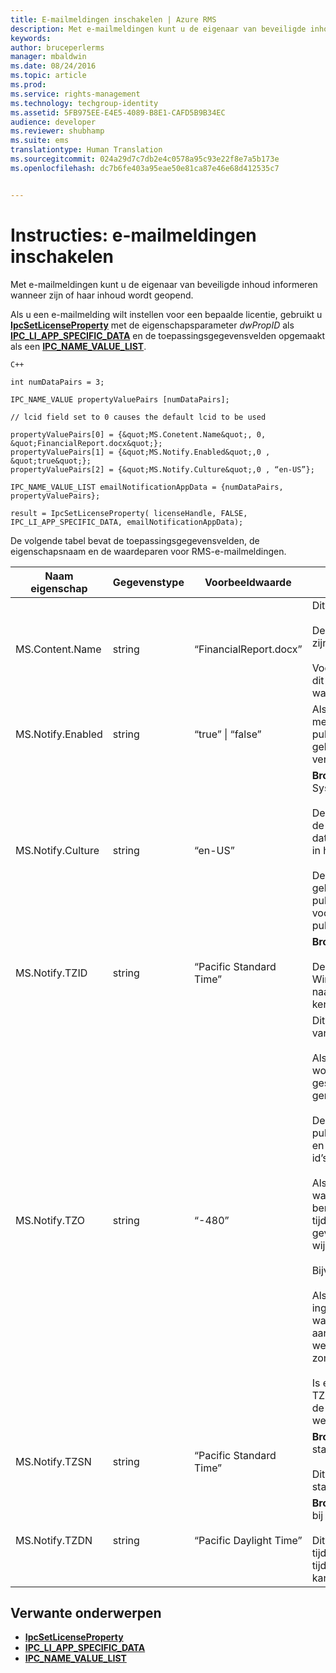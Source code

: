 ```yaml
---
title: E-mailmeldingen inschakelen | Azure RMS
description: Met e-mailmeldingen kunt u de eigenaar van beveiligde inhoud informeren wanneer zijn of haar inhoud wordt geopend.
keywords: 
author: bruceperlerms
manager: mbaldwin
ms.date: 08/24/2016
ms.topic: article
ms.prod: 
ms.service: rights-management
ms.technology: techgroup-identity
ms.assetid: 5FB975EE-E4E5-4089-B8E1-CAFD5B9B34EC
audience: developer
ms.reviewer: shubhamp
ms.suite: ems
translationtype: Human Translation
ms.sourcegitcommit: 024a29d7c7db2e4c0578a95c93e22f8e7a5b173e
ms.openlocfilehash: dc7b6fe403a95eae50e81ca87e46e68d412535c7


---
```


# Instructies: e-mailmeldingen inschakelen

Met e-mailmeldingen kunt u de eigenaar van beveiligde inhoud informeren wanneer zijn of haar inhoud wordt geopend.

Als u een e-mailmelding wilt instellen voor een bepaalde licentie, gebruikt u [**IpcSetLicenseProperty**](/rights-management/sdk/2.1/api/win/functions#msipc_ipcsetlicenseproperty) met de eigenschapsparameter *dwPropID* als [**IPC\_LI\_APP\_SPECIFIC\_DATA**](/rights-management/sdk/2.1/api/win/License%20property%20types#msipc_license_property_types_IPC_LI_APP_SPECIFIC_DATA) en de toepassingsgegevensvelden opgemaakt als een [**IPC\_NAME\_VALUE\_LIST**](/rights-management/sdk/2.1/api/win/structures#msipc_ipc_name_value_list).

    C++

    int numDataPairs = 3;

    IPC_NAME_VALUE propertyValuePairs [numDataPairs];

    // lcid field set to 0 causes the default lcid to be used

    propertyValuePairs[0] = {&quot;MS.Conetent.Name&quot;, 0, &quot;FinancialReport.docx&quot;};
    propertyValuePairs[1] = {&quot;MS.Notify.Enabled&quot;,0 , &quot;true&quot;};
    propertyValuePairs[2] = {&quot;MS.Notify.Culture&quot;,0 , “en-US”};

    IPC_NAME_VALUE_LIST emailNotificationAppData = {numDataPairs, propertyValuePairs};

    result = IpcSetLicenseProperty( licenseHandle, FALSE, IPC_LI_APP_SPECIFIC_DATA, emailNotificationAppData);
        

De volgende tabel bevat de toepassingsgegevensvelden, de eigenschapsnaam en de waardeparen voor RMS-e-mailmeldingen.


|Naam eigenschap | Gegevenstype | Voorbeeldwaarde | Opmerkingen |
|--------------|-----------|---------------|-------|
|MS.Content.Name|string|“FinancialReport.docx”|Dit is een id die is gekoppeld aan de beveiligde inhoud.<br><br> Deze waarde moet voor beveiligde bestanden de naam zijn van het bestand zonder padinformatie.<br><br> Voor andere typen inhoud, zoals een e-mailbericht, kan dit het onderwerp van het e-mailbericht zijn, of de waarde blijft leeg.|
|MS.Notify.Enabled|string|“true” &#124; “false”|Als deze waarde is ingesteld op "true", wordt er een meldingse-mail verzonden naar de eigenaar van de publicatielicentie wanneer iemand probeert deze te gebruiken om een licentie voor eindgebruikers te verkrijgen.|
|MS.Notify.Culture|string|“en-US”| **Bron:** System.Globalization.CultureInfo.CurrentUICulture.Name <br><br>Deze waarde wordt gebruikt om te bepalen in welke taal de meldingse-mail wordt opgesteld. De bijbehorende datum, tijd en nummering moeten dan worden gebruikt in het bericht.<br><br>Deze waarde moet worden ingesteld op basis van de gebruikersinstellingen van de machine waarop de publicatielicentie is gemaakt, of op basis van de voorkeurscultuur van de eigenaar van de publicatielicentie.|
|MS.Notify.TZID|string|“Pacific Standard Time”|**Bron:** TimeZoneInfo.Local.Id - Windows-tijdzone-id.<br><br>Deze waarde is de tijdzone-id van het Microsoft Windows-besturingssysteem. Hiermee wordt verwezen naar een bepaalde tijdzone en de bijbehorende kenmerken.|
|MS.Notify.TZO|string|“-480”|Dit is het tijdzoneverschil dat bestaat tussen de tijdzone van de publicatielicentie en de UTC-tijd in minuten.<br><br>Als er een geldige TZID-waarde wordt opgegeven, wordt het tijdzoneverschil dat hierdoor wordt gespecificeerd, gebruikt en wordt deze waarde genegeerd.<br><br>Deze waarde wordt waarschijnlijk gebruikt door publicatieplatforms die niet op Windows zijn gebaseerd en geen toegang hebben tot de lijst Windows-tijdzone-id’s.<br><br>Als er geen TZID-waarde is opgegeven, wordt deze waarde gebruikt om het tijdzoneverschil in meldingen te berekenen en wordt TZSN gebruikt (ongeacht de tijdzonewaarde) om de naam van de tijdzone op te geven. Hierdoor ligt de tijdzone vast en wordt er geen wijziging doorgevoerd voor zomer- en wintertijd.<br><br>Bijvoorbeeld:<br><br>Als TXID leeg is, TZ0 is ingesteld op "-420" en TZSN is ingesteld op "Pacific Daylight Time", worden alle waarden die in de e-mailmelding worden weergegeven, aangepast aan "Pacific Daylight Time" en als zodanig weergegeven, zelfs als het op dat moment geen zomertijd is.<br><br>Is er daarentegen zowel een TZID-waarde als een TZSN- en een TZDN-waarde opgegeven, dan worden de in de e-mailmelding vermelde tijden aangepast en weergegeven op basis van de zomer- of wintertijd.|
|MS.Notify.TZSN|string|“Pacific Standard Time”|**Bron:** TimeZoneInfo.Local.StandardName - standaardtijdzonenaam.<br><br>Dit moet de gelokaliseerde versie zijn van de standaardtijdzonenaam van de tijdzone.|
|MS.Notify.TZDN|string|“Pacific Daylight Time”|**Bron:** TimeZoneInfo.Local.DaylightName - tijdzonenaam bij zomertijd.<br><br>Dit moet de gelokaliseerde versie zijn van de tijdzonenaam van de tijdzone bij zomertijd. Als er in de tijdzone geen sprake is van een zomer- en wintertijd, kan deze kan hetzelfde zijn als de standaardnaam.|

## Verwante onderwerpen

* [**IpcSetLicenseProperty**](/rights-management/sdk/2.1/api/win/functions#msipc_ipcsetlicenseproperty)
* [**IPC\_LI\_APP\_SPECIFIC\_DATA**](/rights-management/sdk/2.1/api/win/License%20property%20types#msipc_license_property_types_IPC_LI_APP_SPECIFIC_DATA)
* [**IPC\_NAME\_VALUE\_LIST**](/rights-management/sdk/2.1/api/win/structures#msipc_ipc_name_value_list)
 

 



<!--HONumber=Aug16_HO4-->


